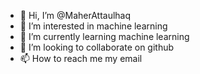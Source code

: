 - 👋 Hi, I’m @MaherAttaulhaq
- 👀 I’m interested in machine learning 
- 🌱 I’m currently learning machine learning 
- 💞️ I’m looking to collaborate on github
- 📫 How to reach me my email

<!---
MaherAttaulhaq/MaherAttaulhaq is a ✨ special ✨ repository because its `README.md` (this file) appears on your GitHub profile.
You can click the Preview link to take a look at your changes.
--->
